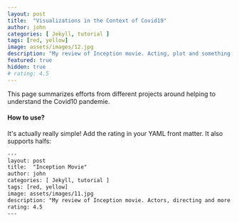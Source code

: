 ```yaml
---
layout: post
title:  "Visualizations in the Context of Covid19"
author: john
categories: [ Jekyll, tutorial ]
tags: [red, yellow]
image: assets/images/12.jpg
description: "My review of Inception movie. Acting, plot and something else in this short description."
featured: true
hidden: true
# rating: 4.5
---
```


This page summarizes efforts from different projects around helping to understand the Covid10 pandemie.

#### How to use?

It's actually really simple! Add the rating in your YAML front matter. It also supports halfs:

```html
---
layout: post
title:  "Inception Movie"
author: john
categories: [ Jekyll, tutorial ]
tags: [red, yellow]
image: assets/images/11.jpg
description: "My review of Inception movie. Actors, directing and more."
rating: 4.5
---
```
